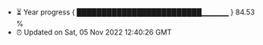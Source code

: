 - ⏳ Year progress { █████████████████████████▁▁▁▁▁ } 84.53 %
- ⏰ Updated on Sat, 05 Nov 2022 12:40:26 GMT


